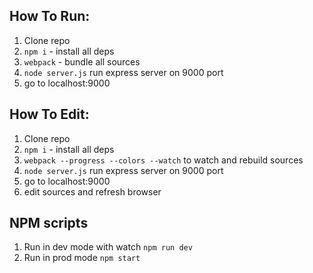 ## How To Run:
1. Clone repo
2. ```npm i``` - install all deps
3. ```webpack``` - bundle all sources
4. ```node server.js``` run express server on 9000 port
5. go to localhost:9000


## How To Edit:
1. Clone repo
2. ```npm i``` - install all deps
3. ```webpack --progress --colors --watch``` to watch and rebuild sources
4. ```node server.js``` run express server on 9000 port
5. go to localhost:9000
6. edit sources and refresh browser


## NPM scripts
1. Run in dev mode with watch ```npm run dev```
2. Run in prod mode ```npm start```
